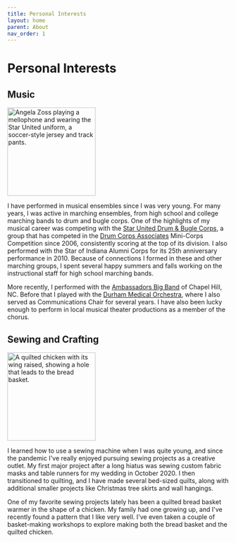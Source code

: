 ```yaml
---
title: Personal Interests
layout: home
parent: About
nav_order: 1
---
```


# Personal Interests

## Music

<div class="float-right-lg">
     <img src="../../assets/images/Zoss_Star_United.jpg"
     alt="Angela Zoss playing a mellophone and wearing the Star United uniform, a soccer-style jersey and track pants."
     width="200px;" />
</div>

I have performed in musical ensembles since I was very young. For many years, I was active in marching ensembles, from high school and college marching bands to drum and bugle corps. One of the highlights of my musical career was competing with the [Star United Drum & Bugle Corps](https://www.facebook.com/starunitedcorps/), a group that has competed in the [Drum Corps Associates](https://dcacorps.org/) Mini-Corps Competition since 2006, consistently scoring at the top of its division. I also performed with the Star of Indiana Alumni Corps for its 25th anniversary performance in 2010. Because of connections I formed in these and other marching groups, I spent several happy summers and falls working on the instructional staff for high school marching bands.

More recently, I performed with the [Ambassadors Big Band](https://www.ambassadorsbigband.org/) of Chapel Hill, NC. Before that I played with the [Durham Medical Orchestra](http://dmomusic.org/), where I also served as Communications Chair for several years. I have also been lucky enough to perform in local musical theater productions as a member of the chorus.

## Sewing and Crafting

<div class="float-right-lg">
     <img src="../../assets/images/chicken.jpg"
     alt="A quilted chicken with its wing raised, showing a hole that leads to the bread basket."
     width="200px;" />
</div>

I learned how to use a sewing machine when I was quite young, and since the pandemic I've really enjoyed pursuing sewing projects as a creative outlet. My first major project after a long hiatus was sewing custom fabric masks and table runners for my wedding in October 2020. I then transitioned to quilting, and I have made several bed-sized quilts, along with additional smaller projects like Christmas tree skirts and wall hangings.

One of my favorite sewing projects lately has been a quilted bread basket warmer in the shape of a chicken. My family had one growing up, and I've recently found a pattern that I like very well. I've even taken a couple of basket-making workshops to explore making both the bread basket and the quilted chicken.
